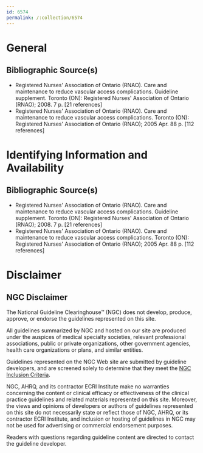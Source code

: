 ```yaml
---
id: 6574
permalink: /:collection/6574
---
```


# General

## Bibliographic Source(s)

- Registered Nurses' Association of Ontario (RNAO). Care and maintenance to reduce vascular access complications. Guideline supplement. Toronto (ON): Registered Nurses' Association of Ontario (RNAO); 2008. 7 p. [21 references]
- Registered Nurses' Association of Ontario (RNAO). Care and maintenance to reduce vascular access complications. Toronto (ON): Registered Nurses' Association of Ontario (RNAO); 2005 Apr. 88 p. [112 references]

# Identifying Information and Availability

## Bibliographic Source(s)

- Registered Nurses' Association of Ontario (RNAO). Care and maintenance to reduce vascular access complications. Guideline supplement. Toronto (ON): Registered Nurses' Association of Ontario (RNAO); 2008. 7 p. [21 references]
- Registered Nurses' Association of Ontario (RNAO). Care and maintenance to reduce vascular access complications. Toronto (ON): Registered Nurses' Association of Ontario (RNAO); 2005 Apr. 88 p. [112 references]

# Disclaimer

## NGC Disclaimer

The National Guideline Clearinghouse™ (NGC) does not develop, produce, approve, or endorse the guidelines represented on this site.

All guidelines summarized by NGC and hosted on our site are produced under the auspices of medical specialty societies, relevant professional associations, public or private organizations, other government agencies, health care organizations or plans, and similar entities.

Guidelines represented on the NGC Web site are submitted by guideline developers, and are screened solely to determine that they meet the [NGC Inclusion Criteria](/help-and-about/summaries/inclusion-criteria).

NGC, AHRQ, and its contractor ECRI Institute make no warranties concerning the content or clinical efficacy or effectiveness of the clinical practice guidelines and related materials represented on this site. Moreover, the views and opinions of developers or authors of guidelines represented on this site do not necessarily state or reflect those of NGC, AHRQ, or its contractor ECRI Institute, and inclusion or hosting of guidelines in NGC may not be used for advertising or commercial endorsement purposes.

Readers with questions regarding guideline content are directed to contact the guideline developer.

